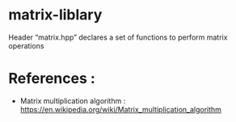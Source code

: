 # matrix-liblary

Header “matrix.hpp” declares a set of functions to perform matrix operations


# References :
- Matrix multiplication algorithm : https://en.wikipedia.org/wiki/Matrix_multiplication_algorithm
